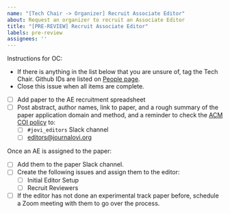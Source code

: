 ```yaml
---
name: "[Tech Chair -> Organizer] Recruit Associate Editor"
about: Request an organizer to recruit an Associate Editor
title: "[PRE-REVIEW] Recruit Associate Editor"
labels: pre-review
assignees: ''
---
```


<!--
## DO NOT EDIT THIS FILE OUTSIDE OF THE journalovi/jovi-workflows REPOSITORY
##
## This file is automatically updated in all repositories within the journalovi
## Github organization whenever the version in journalovi/jovi-workflows is
## changed, so any other edits will be overwritten. To update this file, make
## a commit or pull request at https://github.com/journalovi/jovi-workflows
-->

Instructions for OC:
- If there is anything in the list below that you are unsure of, tag the Tech Chair. Github IDs are listed on [People page](https://www.journalovi.org/people.html).
- Close this issue when all items are complete.

- [ ] Add paper to the AE recruitment spreadsheet
- [ ] Post abstract, author names, link to paper, and a rough summary of the paper application domain and method, and a reminder to check the [ACM COI policy](https://www.acm.org/publications/policies/conflict-of-interest) to:
   - [ ] `#jovi_editors` Slack channel
   - [ ] editors@journalovi.org

Once an AE is assigned to the paper:

- [ ] Add them to the paper Slack channel.
- [ ] Create the following issues and assign them to the editor:
   - [ ] Initial Editor Setup
   - [ ] Recruit Reviewers
- [ ] If the editor has not done an experimental track paper before, schedule a Zoom meeting with them to go over the process.
